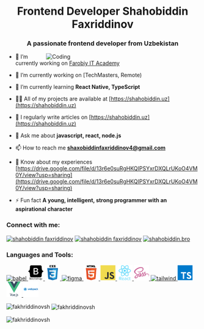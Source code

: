 <h1 align="center">Frontend Developer Shahobiddin Faxriddinov</h1>
<h3 align="center">A passionate frontend developer from Uzbekistan</h3>
<img align="right" alt="Coding" width="400" src="https://i.pinimg.com/originals/81/17/8b/81178b47a8598f0c81c4799f2cdd4057.gif">

- 🏢 I’m currently working on [Farobiy IT Academy](https://www.instagram.com/farobiyuz/)
- 🏢 I’m currently working on [TechMasters, Remote)

- 🌱 I’m currently learning **React Native, TypeScript**

- 👨‍💻 All of my projects are available at [https://shahobiddin.uz](https://shahobiddin.uz)

- 📝 I regularly write articles on [https://shahobiddin.uz](https://shahobiddin.uz)

- 💬 Ask me about **javascript, react, node.js**

- 📫 How to reach me **shaxobiddinfaxriddinov4@gmail.com**

- 📄 Know about my experiences [https://drive.google.com/file/d/13r6e0suRgHKQIPSYxrDXQLrUKoO4VM0Y/view?usp=sharing](https://drive.google.com/file/d/13r6e0suRgHKQIPSYxrDXQLrUKoO4VM0Y/view?usp=sharing)

- ⚡ Fun fact **A young, intelligent, strong programmer with an aspirational character**

<h3 align="left">Connect with me:</h3>
<p align="left">
<a href="https://linkedin.com/in/shahobiddin-faxriddinov-740954227/" target="blank"><img align="center" src="https://raw.githubusercontent.com/rahuldkjain/github-profile-readme-generator/master/src/images/icons/Social/linked-in-alt.svg" alt="shahobiddin faxriddinov" height="30" width="40" /></a>
<a href="https://fb.com/faxriddinov.shaxobiddin.9" target="blank"><img align="center" src="https://raw.githubusercontent.com/rahuldkjain/github-profile-readme-generator/master/src/images/icons/Social/facebook.svg" alt="shahobiddin faxriddinov" height="30" width="40" /></a>
<a href="https://instagram.com/shahobiddin.bro" target="blank"><img align="center" src="https://raw.githubusercontent.com/rahuldkjain/github-profile-readme-generator/master/src/images/icons/Social/instagram.svg" alt="shahobiddin.bro" height="30" width="40" /></a>
</p>

<h3 align="left">Languages and Tools:</h3>
<p align="left"> <a href="https://babeljs.io/" target="_blank" rel="noreferrer"> <img src="https://www.vectorlogo.zone/logos/babeljs/babeljs-icon.svg" alt="babel" width="40" height="40"/> </a> <a href="https://getbootstrap.com" target="_blank" rel="noreferrer"> <img src="https://raw.githubusercontent.com/devicons/devicon/master/icons/bootstrap/bootstrap-plain-wordmark.svg" alt="bootstrap" width="40" height="40"/> </a> <a href="https://www.w3schools.com/css/" target="_blank" rel="noreferrer"> <img src="https://raw.githubusercontent.com/devicons/devicon/master/icons/css3/css3-original-wordmark.svg" alt="css3" width="40" height="40"/> </a> <a href="https://www.figma.com/" target="_blank" rel="noreferrer"> <img src="https://www.vectorlogo.zone/logos/figma/figma-icon.svg" alt="figma" width="40" height="40"/> </a> <a href="https://www.w3.org/html/" target="_blank" rel="noreferrer"> <img src="https://raw.githubusercontent.com/devicons/devicon/master/icons/html5/html5-original-wordmark.svg" alt="html5" width="40" height="40"/> </a> <a href="https://developer.mozilla.org/en-US/docs/Web/JavaScript" target="_blank" rel="noreferrer"> <img src="https://raw.githubusercontent.com/devicons/devicon/master/icons/javascript/javascript-original.svg" alt="javascript" width="40" height="40"/> </a> <a href="https://reactjs.org/" target="_blank" rel="noreferrer"> <img src="https://raw.githubusercontent.com/devicons/devicon/master/icons/react/react-original-wordmark.svg" alt="react" width="40" height="40"/> </a> <a href="https://sass-lang.com" target="_blank" rel="noreferrer"> <img src="https://raw.githubusercontent.com/devicons/devicon/master/icons/sass/sass-original.svg" alt="sass" width="40" height="40"/> </a> <a href="https://tailwindcss.com/" target="_blank" rel="noreferrer"> <img src="https://www.vectorlogo.zone/logos/tailwindcss/tailwindcss-icon.svg" alt="tailwind" width="40" height="40"/> </a> <a href="https://www.typescriptlang.org/" target="_blank" rel="noreferrer"> <img src="https://raw.githubusercontent.com/devicons/devicon/master/icons/typescript/typescript-original.svg" alt="typescript" width="40" height="40"/> </a> <a href="https://vuejs.org/" target="_blank" rel="noreferrer"> <img src="https://raw.githubusercontent.com/devicons/devicon/master/icons/vuejs/vuejs-original-wordmark.svg" alt="vuejs" width="40" height="40"/> </a> <a href="https://webpack.js.org" target="_blank" rel="noreferrer"> <img src="https://raw.githubusercontent.com/devicons/devicon/d00d0969292a6569d45b06d3f350f463a0107b0d/icons/webpack/webpack-original-wordmark.svg" alt="webpack" width="40" height="40"/> </a> </p>

<p><img align="left" src="https://github-readme-stats.vercel.app/api/top-langs?username=fakhriddinovsh&show_icons=true&locale=en&layout=compact" alt="fakhriddinovsh" /></p>

<p>&nbsp;<img align="center" src="https://github-readme-stats.vercel.app/api?username=fakhriddinovsh&show_icons=true&locale=en" alt="fakhriddinovsh" /></p>

<p><img align="center" src="https://github-readme-streak-stats.herokuapp.com/?user=fakhriddinovsh&" alt="fakhriddinovsh" /></p>
